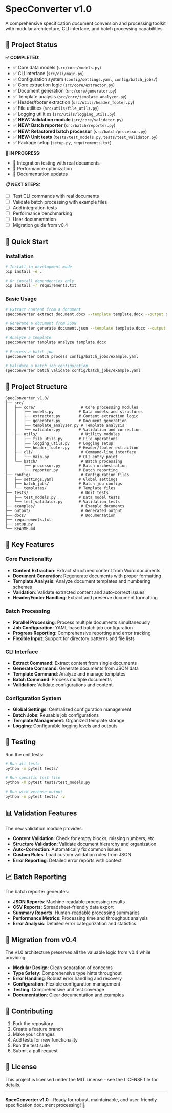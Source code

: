 # SpecConverter v1.0

A comprehensive specification document conversion and processing toolkit with modular architecture, CLI interface, and batch processing capabilities.

## 🎯 Project Status

**✅ COMPLETED:**
- ✅ Core data models (`src/core/models.py`)
- ✅ CLI interface (`src/cli/main.py`)
- ✅ Configuration system (`config/settings.yaml`, `config/batch_jobs/`)
- ✅ Core extraction logic (`src/core/extractor.py`)
- ✅ Document generation (`src/core/generator.py`)
- ✅ Template analysis (`src/core/template_analyzer.py`)
- ✅ Header/footer extraction (`src/utils/header_footer.py`)
- ✅ File utilities (`src/utils/file_utils.py`)
- ✅ Logging utilities (`src/utils/logging_utils.py`)
- ✅ **NEW: Validation module** (`src/core/validator.py`)
- ✅ **NEW: Batch reporter** (`src/batch/reporter.py`)
- ✅ **NEW: Refactored batch processor** (`src/batch/processor.py`)
- ✅ **NEW: Unit tests** (`tests/test_models.py`, `tests/test_validator.py`)
- ✅ Package setup (`setup.py`, `requirements.txt`)

**🚧 IN PROGRESS:**
- 🔄 Integration testing with real documents
- 🔄 Performance optimization
- 🔄 Documentation updates

**📋 NEXT STEPS:**
- [ ] Test CLI commands with real documents
- [ ] Validate batch processing with example files
- [ ] Add integration tests
- [ ] Performance benchmarking
- [ ] User documentation
- [ ] Migration guide from v0.4

## 🚀 Quick Start

### Installation

```bash
# Install in development mode
pip install -e .

# Or install dependencies only
pip install -r requirements.txt
```

### Basic Usage

```bash
# Extract content from a document
specconverter extract document.docx --template template.docx --output output/

# Generate a document from JSON
specconverter generate document.json --template template.docx --output result.docx

# Analyze a template
specconverter template analyze template.docx

# Process a batch job
specconverter batch process config/batch_jobs/example.yaml

# Validate a batch job configuration
specconverter batch validate config/batch_jobs/example.yaml
```

## 📁 Project Structure

```
SpecConverter_v1.0/
├── src/
│   ├── core/                    # Core processing modules
│   │   ├── models.py           # Data models and structures
│   │   ├── extractor.py        # Content extraction logic
│   │   ├── generator.py        # Document generation
│   │   ├── template_analyzer.py # Template analysis
│   │   └── validator.py        # Validation and correction
│   ├── utils/                   # Utility modules
│   │   ├── file_utils.py       # File operations
│   │   ├── logging_utils.py    # Logging setup
│   │   └── header_footer.py    # Header/footer extraction
│   ├── cli/                     # Command-line interface
│   │   └── main.py             # CLI entry point
│   └── batch/                   # Batch processing
│       ├── processor.py        # Batch orchestration
│       └── reporter.py         # Batch reporting
├── config/                      # Configuration files
│   ├── settings.yaml           # Global settings
│   ├── batch_jobs/             # Batch job configs
│   └── templates/              # Template files
├── tests/                       # Unit tests
│   ├── test_models.py          # Data model tests
│   └── test_validator.py       # Validation tests
├── examples/                    # Example documents
├── output/                      # Generated output
├── docs/                        # Documentation
├── requirements.txt
├── setup.py
└── README.md
```

## 🔧 Key Features

### Core Functionality
- **Content Extraction**: Extract structured content from Word documents
- **Document Generation**: Regenerate documents with proper formatting
- **Template Analysis**: Analyze document templates and numbering schemes
- **Validation**: Validate extracted content and auto-correct issues
- **Header/Footer Handling**: Extract and preserve document formatting

### Batch Processing
- **Parallel Processing**: Process multiple documents simultaneously
- **Job Configuration**: YAML-based batch job configuration
- **Progress Reporting**: Comprehensive reporting and error tracking
- **Flexible Input**: Support for directory patterns and file lists

### CLI Interface
- **Extract Command**: Extract content from single documents
- **Generate Command**: Generate documents from JSON data
- **Template Command**: Analyze and manage templates
- **Batch Command**: Process multiple documents
- **Validation**: Validate configurations and content

### Configuration System
- **Global Settings**: Centralized configuration management
- **Batch Jobs**: Reusable job configurations
- **Template Management**: Organized template storage
- **Logging**: Configurable logging levels and outputs

## 🧪 Testing

Run the unit tests:

```bash
# Run all tests
python -m pytest tests/

# Run specific test file
python -m pytest tests/test_models.py

# Run with verbose output
python -m pytest tests/ -v
```

## 📊 Validation Features

The new validation module provides:

- **Content Validation**: Check for empty blocks, missing numbers, etc.
- **Structure Validation**: Validate document hierarchy and organization
- **Auto-Correction**: Automatically fix common issues
- **Custom Rules**: Load custom validation rules from JSON
- **Error Reporting**: Detailed error reports with context

## 📈 Batch Reporting

The batch reporter generates:

- **JSON Reports**: Machine-readable processing results
- **CSV Reports**: Spreadsheet-friendly data export
- **Summary Reports**: Human-readable processing summaries
- **Performance Metrics**: Processing time and throughput analysis
- **Error Analysis**: Detailed error categorization and statistics

## 🔄 Migration from v0.4

The v1.0 architecture preserves all the valuable logic from v0.4 while providing:

- **Modular Design**: Clean separation of concerns
- **Type Safety**: Comprehensive type hints throughout
- **Error Handling**: Robust error handling and recovery
- **Configuration**: Flexible configuration management
- **Testing**: Comprehensive unit test coverage
- **Documentation**: Clear documentation and examples

## 🤝 Contributing

1. Fork the repository
2. Create a feature branch
3. Make your changes
4. Add tests for new functionality
5. Run the test suite
6. Submit a pull request

## 📝 License

This project is licensed under the MIT License - see the LICENSE file for details.

---

**SpecConverter v1.0** - Ready for robust, maintainable, and user-friendly specification document processing! 🎉
